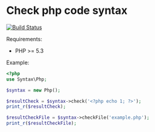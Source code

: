 # Check php code syntax

[![Build Status](https://secure.travis-ci.org/Gemorroj/Syntax.png?branch=master)](https://travis-ci.org/Gemorroj/Syntax)

Requirements:

- PHP >= 5.3


Example:
```php
<?php
use Syntax\Php;

$syntax = new Php();

$resultCheck = $syntax->check('<?php echo 1; ?>');
print_r($resultCheck);

$resultCheckFile = $syntax->checkFile('example.php');
print_r($resultCheckFile);
```